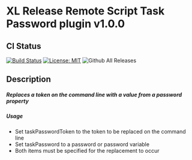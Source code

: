 # XL Release Remote Script Task Password plugin v1.0.0 #

## CI Status ##

[![Build Status][xlr-remotescript-taskpassword-plugin-travis-image]][xlr-remotescript-taskpassword-plugin-travis-url]
[![License: MIT][xlr-remotescript-taskpassword-plugin-license-image]][xlr-remotescript-taskpassword-plugin-license-url]
![Github All Releases][xlr-remotescript-taskpassword-plugin-downloads-image]

[xlr-remotescript-taskpassword-plugin-travis-image]: https://travis-ci.org/xebialabs-community/xlr-remotescript-taskpassword-plugin.svg?branch=master
[xlr-remotescript-taskpassword-plugin-travis-url]: https://travis-ci.org/xebialabs-community/xlr-remotescript-taskpassword-plugin
[xlr-remotescript-taskpassword-plugin-license-image]: https://img.shields.io/badge/License-MIT-yellow.svg
[xlr-remotescript-taskpassword-plugin-license-url]: https://opensource.org/licenses/MIT
[xlr-remotescript-taskpassword-plugin-downloads-image]: https://img.shields.io/github/downloads/xebialabs-community/xlr-remotescript-taskpassword-plugin/total.svg


## Description ##
##### Replaces a token on the command line with a value from a password property #####


##### Usage #####

* Set taskPasswordToken to the token to be replaced on the command line
* Set taskPassword to a password or password variable
* Both items must be specified for the replacement to occur